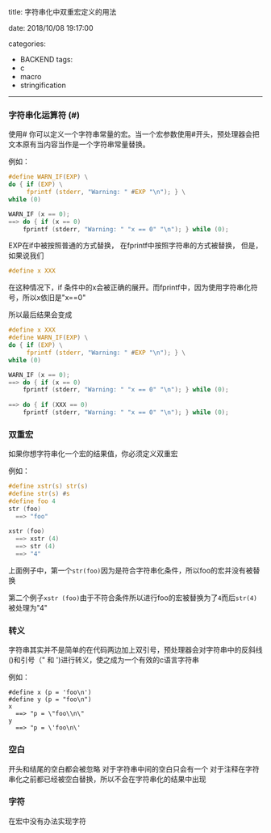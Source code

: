 title: 字符串化中双重宏定义的用法

date: 2018/10/08 19:17:00

categories:
- BACKEND
tags:
- c
- macro
- stringification

---


### 字符串化运算符 (#)

使用# 你可以定义一个字符串常量的宏。当一个宏参数使用#开头，预处理器会把文本原有当内容当作是一个字符串常量替换。

例如：

```c
#define WARN_IF(EXP) \
do { if (EXP) \
     fprintf (stderr, "Warning: " #EXP "\n"); } \
while (0)

WARN_IF (x == 0);
==> do { if (x == 0)
    fprintf (stderr, "Warning: " "x == 0" "\n"); } while (0);
```
EXP在if中被按照普通的方式替换， 在fprintf中按照字符串的方式被替换，
但是，如果说我们
```c
#define x XXX
```
在这种情况下，if 条件中的x会被正确的展开。而fprintf中，因为使用字符串化符号，所以x依旧是"x==0"

所以最后结果会变成

```c
#define x XXX
#define WARN_IF(EXP) \
do { if (EXP) \
     fprintf (stderr, "Warning: " #EXP "\n"); } \
while (0)

WARN_IF (x == 0);
==> do { if (x == 0)
    fprintf (stderr, "Warning: " "x == 0" "\n"); } while (0);
    
==> do { if (XXX == 0)
    fprintf (stderr, "Warning: " "x == 0" "\n"); } while (0);

```

<!-- more -->

### 双重宏

如果你想字符串化一个宏的结果值，你必须定义双重宏

例如：

```c
#define xstr(s) str(s)
#define str(s) #s
#define foo 4
str (foo)
  ==> "foo"
  
xstr (foo)
  ==> xstr (4)
  ==> str (4)
  ==> "4"
```
上面例子中，第一个`str(foo)`因为是符合字符串化条件，所以foo的宏并没有被替换

第二个例子`xstr (foo)`由于不符合条件所以进行foo的宏被替换为了`4`而后`str(4)`被处理为"4"

### 转义

字符串其实并不是简单的在代码两边加上双引号，预处理器会对字符串中的反斜线(\)和引号（" 和 ')进行转义，使之成为一个有效的c语言字符串

例如：
```
#define x (p = 'foo\n')
#define y (p = "foo\n")
x
  ==> "p = \"foo\\n\"
y
  ==> "p = \'foo\n\'
```

### 空白

开头和结尾的空白都会被忽略
对于字符串中间的空白只会有一个
对于注释在字符串化之前都已经被空白替换，所以不会在字符串化的结果中出现

### 字符

在宏中没有办法实现字符
